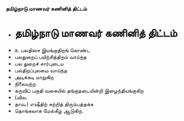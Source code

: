 **தமிழ்நாடு மாணவர் கணினித் திட்டம்**
- # தமிழ்நாடு மாணவர் கணினித் திட்டம்
- a. பலதிசை இயங்குதிறங் கொண்ட
- பலதுறைப் பயிற்சித்திறம் வாய்ந்த
- பல துறைச் சார்புடைய
- பல்திறப்புலமை வாய்ந்த
- அடிக்கடி மாறுகிற
- நிலையற்ற
- கருவிப் பகுதி வகையில் தங்குதடையின்றி இழைந்தியங்குகிற
- (வில.
- தாவ.) எஷீதிற் சுற்றித் திரும்பத்தக்க
- தொங்கலாக மேல்கீழ் ஆடுகிற.

